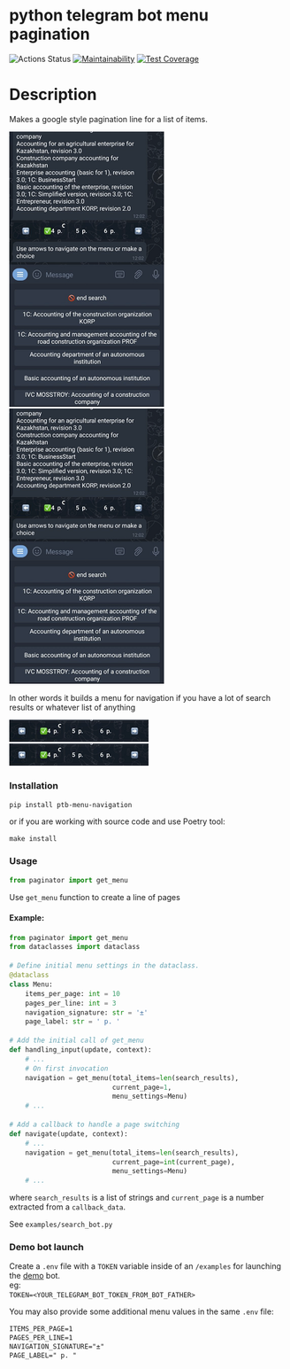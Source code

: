 # python telegram bot menu pagination
![Actions Status](https://github.com/SergSm/ptb-menu-pagination/workflows/ci/badge.svg)
[![Maintainability](https://api.codeclimate.com/v1/badges/9eade003d09d837c852e/maintainability)](https://codeclimate.com/github/SergSm/ptb-menu-pagination/maintainability)
[![Test Coverage](https://api.codeclimate.com/v1/badges/9eade003d09d837c852e/test_coverage)](https://codeclimate.com/github/SergSm/ptb-menu-pagination/test_coverage)

# Description

Makes a google style pagination line for a list of items.

![](https://github.com/SergSm/ptb-menu-pagination/blob/main/example/media/example.png) ![](https://github.com/SergSm/ptb-menu-pagination/raw/main/example/media/example.png)

In other words it builds a menu for navigation if you have 
a lot of search results or whatever list of anything 

![](https://github.com/SergSm/ptb-menu-pagination/blob/main/example/media/example2.png) ![](https://github.com/SergSm/ptb-menu-pagination/raw/main/example/media/example2.png)


### Installation

```
pip install ptb-menu-navigation
```


or if you are working with source code and use Poetry tool:

```
make install
```

### Usage
```python
from paginator import get_menu
```


Use ```get_menu``` function to create a line of pages

#### Example:
```python
from paginator import get_menu 
from dataclasses import dataclass

# Define initial menu settings in the dataclass.
@dataclass
class Menu:
    items_per_page: int = 10
    pages_per_line: int = 3
    navigation_signature: str = '±'
    page_label: str = ' p. '

# Add the initial call of get_menu
def handling_input(update, context):
    # ...
    # On first invocation
    navigation = get_menu(total_items=len(search_results),
                          current_page=1,
                          menu_settings=Menu)
    # ...

# Add a callback to handle a page switching  
def navigate(update, context):
    # ...
    navigation = get_menu(total_items=len(search_results),
                          current_page=int(current_page),
                          menu_settings=Menu)     
    # ...            
```
where ```search_results``` is a list of strings and ```current_page```
is a number extracted from a ```callback_data```.

See ```examples/search_bot.py```

### Demo bot launch
Create a ```.env``` file with a ```TOKEN``` variable
inside of an ```/examples``` for launching 
the
[demo](https://github.com/SergSm/menu_pagination/blob/main/example/search_bot.py) bot.\
eg:\
```TOKEN=<YOUR_TELEGRAM_BOT_TOKEN_FROM_BOT_FATHER>```

You may also provide some additional menu values in the same ```.env``` file:
```
ITEMS_PER_PAGE=1
PAGES_PER_LINE=1
NAVIGATION_SIGNATURE="±"
PAGE_LABEL=" p. "
```
